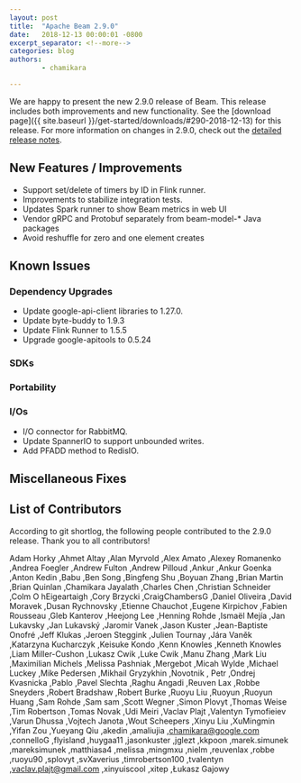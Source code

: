 ```yaml
---
layout: post
title:  "Apache Beam 2.9.0"
date:   2018-12-13 00:00:01 -0800
excerpt_separator: <!--more-->
categories: blog
authors:
        - chamikara

---
```

<!--
Licensed under the Apache License, Version 2.0 (the "License");
you may not use this file except in compliance with the License.
You may obtain a copy of the License at

http://www.apache.org/licenses/LICENSE-2.0

Unless required by applicable law or agreed to in writing, software
distributed under the License is distributed on an "AS IS" BASIS,
WITHOUT WARRANTIES OR CONDITIONS OF ANY KIND, either express or implied.
See the License for the specific language governing permissions and
limitations under the License.
-->

We are happy to present the new 2.9.0 release of Beam. This release includes both improvements and new functionality.
See the [download page]({{ site.baseurl }}/get-started/downloads/#290-2018-12-13) for this release.<!--more-->
For more information on changes in 2.9.0, check out the
[detailed release notes](https://issues.apache.org/jira/secure/ReleaseNote.jspa?projectId=12319527&version=12344258).

## New Features / Improvements
* Support set/delete of timers by ID in Flink runner.
* Improvements to stabilize integration tests.
* Updates Spark runner to show Beam metrics in web UI
* Vendor gRPC and Protobuf separately from beam-model-* Java packages
* Avoid reshuffle for zero and one element creates

## Known Issues


### Dependency Upgrades
* Update google-api-client libraries to 1.27.0.
* Update byte-buddy to 1.9.3
* Update Flink Runner to 1.5.5
* Upgrade google-apitools to 0.5.24

### SDKs


### Portability


### I/Os

* I/O connector for RabbitMQ.
* Update SpannerIO to support unbounded writes.
* Add PFADD method to RedisIO.

## Miscellaneous Fixes


## List of Contributors

According to git shortlog, the following people contributed
to the 2.9.0 release. Thank you to all contributors!

Adam Horky ,Ahmet Altay ,Alan Myrvold ,Alex Amato ,Alexey Romanenko ,Andrea Foegler ,Andrew Fulton ,Andrew Pilloud ,Ankur ,Ankur Goenka ,Anton Kedin ,Babu ,Ben Song ,Bingfeng Shu ,Boyuan Zhang ,Brian Martin ,Brian Quinlan ,Chamikara Jayalath ,Charles Chen ,Christian Schneider ,Colm O hEigeartaigh ,Cory Brzycki ,CraigChambersG ,Daniel Oliveira ,David Moravek ,Dusan Rychnovsky ,Etienne Chauchot ,Eugene Kirpichov ,Fabien Rousseau ,Gleb Kanterov ,Heejong Lee ,Henning Rohde ,Ismaël Mejía ,Jan Lukavsky ,Jan Lukavský ,Jaromir Vanek ,Jason Kuster ,Jean-Baptiste Onofré ,Jeff Klukas ,Jeroen Steggink ,Julien Tournay ,Jára Vaněk ,Katarzyna Kucharczyk ,Keisuke Kondo ,Kenn Knowles ,Kenneth Knowles ,Liam Miller-Cushon ,Lukasz Cwik ,Luke Cwik ,Manu Zhang ,Mark Liu ,Maximilian Michels ,Melissa Pashniak ,Mergebot ,Micah Wylde ,Michael Luckey ,Mike Pedersen ,Mikhail Gryzykhin ,Novotnik , Petr ,Ondrej Kvasnicka ,Pablo ,Pavel Slechta ,Raghu Angadi ,Reuven Lax ,Robbe Sneyders ,Robert Bradshaw ,Robert Burke ,Ruoyu Liu ,Ruoyun ,Ruoyun Huang ,Sam Rohde ,Sam sam ,Scott Wegner ,Simon Plovyt ,Thomas Weise ,Tim Robertson ,Tomas Novak ,Udi Meiri ,Vaclav Plajt ,Valentyn Tymofieiev ,Varun Dhussa ,Vojtech Janota ,Wout Scheepers ,Xinyu Liu ,XuMingmin ,Yifan Zou ,Yueyang Qiu ,akedin ,amaliujia ,chamikara@google.com ,connelloG ,flyisland ,huygaa11 ,jasonkuster ,jglezt ,kkpoon ,marek.simunek ,mareksimunek ,matthiasa4 ,melissa ,mingmxu ,nielm ,reuvenlax ,robbe ,ruoyu90 ,splovyt ,svXaverius ,timrobertson100 ,tvalentyn ,vaclav.plajt@gmail.com ,xinyuiscool ,xitep ,Łukasz Gajowy
